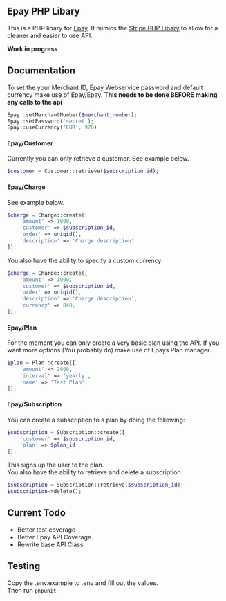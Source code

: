 ## Epay PHP Libary

This is a PHP libary for [Epay](http://www.epay.dk/). It mimics the [Stripe PHP Libary](https://github.com/stripe/stripe-php) to allow for a cleaner and easier to use API.

**Work in progress**

## Documentation

To set the your Merchant ID, Epay Webservice password and default currency make use of Epay/Epay.
**This needs to be done BEFORE making any calls to the api**  
```php
Epay::setMerchantNumber($merchant_number);
Epay::setPassword('secret');
Epay::useCurrency('EUR', 978)
```

#### Epay/Customer
Currently you can only retrieve a customer. See example below.
```php
$customer = Customer::retrieve($subscription_id);
```

#### Epay/Charge
See example below.
```php
$charge = Charge::create([
    'amount' => 1000,
    'customer' => $subscription_id,
    'order' => uniqid(),
    'description' => 'Charge description'
]);
```  
You also have the ability to specify a custom currency.
```php
$charge = Charge::create([
    'amount' => 1000,
    'customer' => $subscription_id,
    'order' => uniqid(),
    'description' => 'Charge description',
    'currency' => 840,
]);
```

#### Epay/Plan
For the moment you can only create a very basic plan using the API. If you want more options (You probably do) make use of Epays Plan manager.
```php
$plan = Plan::create([
    'amount' => 2000,
    'interval' => 'yearly',
    'name' => 'Test Plan',
]);
```

#### Epay/Subscription
You can create a subscription to a plan by doing the following:
```php
$subscription = Subscription::create([
    'customer' => $subscription_id,
    'plan' => $plan_id
]);
```
This signs up the user to the plan.  
You also have the ability to retrieve and delete a subscription
```php
$subscription = Subscription::retrieve($subscription_id);
$subscription->delete();
```

## Current Todo

- Better test coverage
- Better Epay API Coverage
- Rewrite base API Class

## Testing

Copy the .env.example to .env and fill out the values.  
Then run `phpunit`
